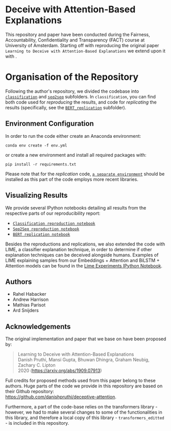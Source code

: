 # Deceive with Attention-Based Explanations

This repository and paper have been conducted during the Fairness, Accountability, Confidentiality and Transparency (FACT) course at University of Amsterdam. 
Starting off with reproducing the original paper `Learning to Deceive with Attention-Based Explanations` we extend upon it with <TODO>.
  

# Organisation of the Repository

Following the author's repository, we divided the codebase into [```classification```](https://github.com/MatPrst/FACT/tree/main/deceptive-attention/src/classification) and [```seq2seq```](https://github.com/MatPrst/FACT/tree/main/deceptive-attention/src/seq2seq) subfolders. In ```classification```, you can find both code used for *reproducing* the results, and code for *replicating* the results (specifically, see the [```BERT_replication```](https://github.com/MatPrst/FACT/tree/main/deceptive-attention/src/classification/BERT_replication) subfolder).

## Environment Configuration

In order to run the code either create an Anaconda environment:

```
conda env create -f env.yml
```

or create a new environment and install all required packages with:

```
pip install -r requirements.txt
```
Please note that for the *replication* code, [```a separate environment```](./FACT/blob/main/deceptive-attention/src/classification/BERT_replication/BERT_env.yml) should be installed as this part of the code employs more recent libraries.

## Visualizing Results

We provide several IPython notebooks detailing all results from the respective parts of our reproducibility report:

- [```Classification reproduction notebook```](TO-ADD!)
- [```Seq2Seq reproduction notebook```](deceptive-attention/src/seq2seq/author-based/seq2seq.ipynb)
- [```BERT replication notebook```](deceptive-attention/src/classification/BERT_replication/BERT%20replication%20notebook%20completed.ipynb)

Besides the reproductions and replications, we also extended the code with LIME, a classifier explanation technique, in order to determine if other explanation techniques can be deceived alongside humans. Examples of LIME explaining samples from our Embeddings + Attention and BiLSTM + Attention models can be found in the [Lime Experiments IPython Notebook](deceptive-attention/src/classification/experiments-lime.ipynb).

## Authors

- Rahel Habacker
- Andrew Harrison
- Mathias Parisot
- Ard Snijders

## Acknowledgements

The original implementation and paper that we base on have been proposed by:

> Learning to Deceive with Attention-Based Explanations \
> Danish Pruthi, Mansi Gupta, Bhuwan Dhingra, Graham Neubig, Zachary C. Lipton \
> 2020 (https://arxiv.org/abs/1909.07913)

Full credits for proposed methods used from this paper belong to these authors. Huge parts of the code we provide in this repository are based on their Github repository: \
https://github.com/danishpruthi/deceptive-attention.

Furthermore, a part of the code-base relies on the transformers library - however, we had to make several changes to some of the functionalities in this library, and therefore a local copy of this library - ` transformers_editted ` - is included in this repository. 
